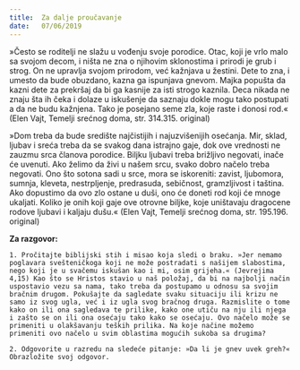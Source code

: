 ```yaml
---
title:  Za dalje proučavanje
date:   07/06/2019
---
```


»Često se roditelji ne slažu u vođenju svoje porodice. Otac, koji je vrlo malo sa svojom decom, i ništa ne zna o njihovim sklonostima i prirodi je grub i strog. On ne upravlja svojom prirodom, već kažnjava u žestini. Dete to zna, i umesto da bude obuzdano, kazna ga ispunjava gnevom. Majka popušta da kazni dete za prekršaj da bi ga kasnije za isti strogo kaznila. Deca nikada ne znaju šta ih čeka i dolaze u iskušenje da saznaju dokle mogu tako postupati a da ne budu kažnjena. Tako je posejano seme zla, koje raste i donosi rod.« (Elen Vajt, Temelji srećnog doma, str. 314.315. original)

»Dom treba da bude središte najčistijih i najuzvišenijih osećanja. Mir, sklad, ljubav i sreća treba da se svakog dana istrajno gaje, dok ove vrednosti ne zauzmu srca članova porodice. Biljku ljubavi treba brižljivo negovati, inače će uvenuti. Ako želimo da živi u našem srcu, svako dobro načelo treba negovati. Ono što sotona sadi u srce, mora se iskoreniti: zavist, ljubomora, sumnja, kleveta, nestrpljenje, predrasuda, sebičnost, gramzljivost i taština. Ako dopustimo da ovo zlo ostane u duši, ono će doneti rod koji će mnoge ukaljati. Koliko je onih koji gaje ove otrovne biljke, koje uništavaju dragocene rodove ljubavi i kaljaju dušu.« (Elen Vajt, Temelji srećnog doma, str. 195.196. original)

**Za razgovor:**

`1. Pročitajte biblijski stih i misao koja sledi o braku. »Jer nemamo poglavara svešteničkoga koji ne može postradati s našijem slabostima, nego koji je u svačemu iskušan kao i mi, osim grijeha.« (Jevrejima 4,15) Kao što se Hristos stavio u naš položaj, da bi na najbolji način uspostavio vezu sa nama, tako treba da postupamo u odnosu sa svojim bračnim drugom. Pokušajte da sagledate svaku situaciju ili krizu ne samo iz svog ugla, već i iz ugla svog bračnog druga. Razmislite o tome kako on ili ona sagledava te prilike, kako one utiču na nju ili njega i zašto se on ili ona osećaju tako kako se osećaju. Ovo načelo može se primeniti u olakšavanju teških prilika. Na koje načine možemo primeniti ovo načelo u svim oblastima mogućih sukoba sa drugima?`

`2. Odgovorite u razredu na sledeće pitanje: »Da li je gnev uvek greh?« Obrazložite svoj odgovor. `
